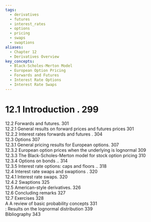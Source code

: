 ```yaml
---
tags:
  - derivatives
  - futures
  - interest_rates
  - options
  - pricing
  - swaps
  - swaptions
aliases:
  - Chapter 12
  - Derivatives Overview
key_concepts:
  - Black-Scholes-Merton Model
  - European Option Pricing
  - Forwards and Futures
  - Interest Rate Options
  - Interest Rate Swaps
---
```


# 12.1 Introduction . 299  

12.2 Forwards and futures. 301   
12.2.1 General results on forward prices and futures prices 301   
12.2.2 Interest rates forwards and futures . 304   
12.3 Options 307   
12.3.1 General pricing results for European options. 307   
12.3.2 European option prices when the underlying is lognormal 309   
12.3.3 The Black-Scholes-Merton model for stock option pricing 310   
12.3.4 Options on bonds .. 314   
12.3.5 Interest rate options: caps and floors .. 318   
12.4 Interest rate swaps and swaptions . 320   
12.4.1 Interest rate swaps. 320   
12.4.2 Swaptions 325   
12.5 American-style derivatives. 326   
12.6 Concluding remarks 327   
12.7 Exercises 328   
A A review of basic probability concepts 331   
: Results on the lognormal distribution 339   
Bibliography 343  
